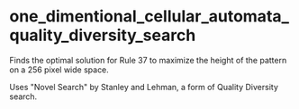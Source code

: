 # one_dimentional_cellular_automata_quality_diversity_search

Finds the optimal solution for Rule 37 to maximize the height of the pattern on a 256 pixel wide space.

Uses "Novel Search" by Stanley and Lehman, a form of Quality Diversity search.